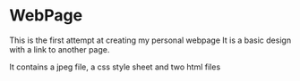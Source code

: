 # WebPage
This is the first attempt at creating my personal webpage
It is a basic design with a link to another page.

It contains a jpeg file, a css style sheet and two html files
